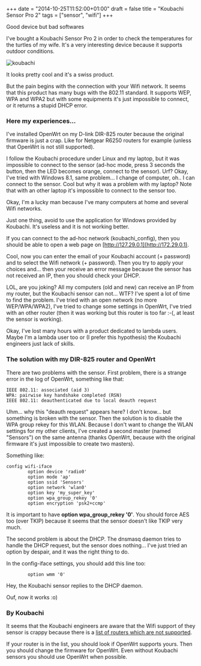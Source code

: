 +++
date = "2014-10-25T11:52:00+01:00"
draft = false
title = "Koubachi Sensor Pro 2"
tags = ["sensor", "wifi"]
+++

Good device but bad softwares

<!--more-->

I've bought a Koubachi Sensor Pro 2 in order to check the temperatures for the
turtles of my wife. It's a very interesting device because it supports outdoor
conditions.

![koubachi](/img/koubachi.png)

It looks pretty cool and it's a swiss product.

But the pain begins with the connection with your Wifi network. It seems that
this product has many bugs with the 802.11 standard. It supports WEP, WPA and
WPA2 but with some equipments it's just impossible to connect, or it returns a
stupid DHCP error.

### Here my experiences...

I've installed OpenWrt on my D-link DIR-825 router because the original firmware
is just a crap. Like for Netgear R6250 routers for example (unless that OpenWrt
is not still supported).

I follow the Koubachi procedure under Linux and my laptop, but it was impossible
to connect to the sensor (ad-hoc mode, press 3 seconds the button, then the LED
becomes orange, connect to the sensor). Urf? Okay, I've tried with Windows 8.1,
same problem... I change of computer, oh.. I can connect to the sensor. Cool but
why it was a problem with my laptop? Note that with an other laptop it's
impossible to connect to the sensor too.

Okay, I'm a lucky man because I've many computers at home and several Wifi
networks.

Just one thing, avoid to use the application for Windows provided by Koubachi.
It's useless and it is not working better.

If you can connect to the ad-hoc network (koubachi_config), then you should be
able to open a web page on [http://127.29.0.1](http://172.29.0.1).

Cool, now you can enter the email of your Koubachi account (+ password) and to
select the Wifi network (+ password). Then you try to apply your choices and...
then your receive an error message because the sensor has not received an IP,
then you should check your DHCP.

LOL, are you joking? All my computers (old and new) can receive an IP from my
router, but the Koubachi sensor can not... WTF? I've spent a lot of time to find
the problem. I've tried with an open network (no more WEP/WPA/WPA2), I've tried
to change some settings in OpenWrt, I've tried with an other router (then it was
working but this router is too far :-(, at least the sensor is working).

Okay, I've lost many hours with a product dedicated to lambda users. Maybe I'm a
lambda user too or (I prefer this hypothesis) the Koubachi engineers just lack
of skills.

### The solution with my DIR-825 router and OpenWrt

There are two problems with the sensor. First problem, there is a strange error
in the log of OpenWrt, something like that:

```text
IEEE 802.11: associated (aid 3)
WPA: pairwise key handshake completed (RSN)
IEEE 802.11: deauthenticated due to local deauth request
```

Uhm... why this "deauth request" appears here? I don't know... but something is
broken with the sensor. Then the solution is to disable the WPA group rekey for
this WLAN. Because I don't want to change the WLAN settings for my other
clients, I've created a second master (named "Sensors") on the same antenna
(thanks OpenWrt, because with the original firmware it's just impossible to
create two masters).

Something like:

```text
config wifi-iface
        option device 'radio0'
        option mode 'ap'
        option ssid 'Sensors'
        option network 'wlan0'
        option key 'my_super_key'
        option wpa_group_rekey '0'
        option encryption 'psk2+ccmp'
```

It is important to have **option wpa_group_rekey '0'**. You should force AES too
(over TKIP) because it seems that the sensor doesn't like TKIP very much.

The second problem is about the DHCP. The dnsmasq daemon tries to handle the
DHCP request, but the sensor does nothing... I've just tried an option by
despair, and it was the right thing to do.

In the config-iface settings, you should add this line too:

```text
        option wmm '0'
```

Hey, the Koubachi sensor replies to the DHCP daemon.

Ouf, now it works :o)

### By Koubachi

It seems that the Koubachi engineers are aware that the Wifi support of they
sensor is crappy because there is a
[list of routers which are not supported](http://support.koubachi.com/customer/portal/articles/875486).

If your router is in the list, you should look if OpenWrt supports yours. Then
you should change the firmware for OpenWrt. Even without Koubachi sensors you
should use OpenWrt when possible.
